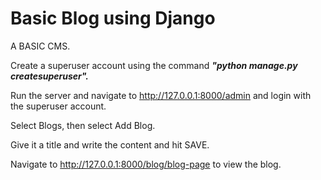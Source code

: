 <h1>Basic Blog using Django</h1>
<p> A BASIC CMS. </p>
Create a superuser account using the command <b><i>"python manage.py createsuperuser".</i></b>

Run the server and navigate to http://127.0.0.1:8000/admin and login with the superuser account.

Select Blogs, then select Add Blog.

Give it a title and write the content and hit SAVE.

Navigate to http://127.0.0.1:8000/blog/blog-page to view the blog.

